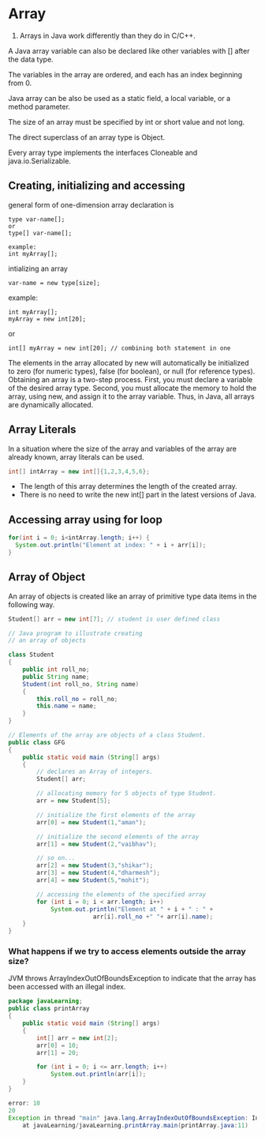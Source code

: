 # Array

1. Arrays in Java work differently than they do in C/C++.

A Java array variable can also be declared like other variables with [] after the data type.

The variables in the array are ordered, and each has an index beginning from 0.

Java array can be also be used as a static field, a local variable, or a method parameter.

The size of an array must be specified by int or short value and not long.

The direct superclass of an array type is Object.

Every array type implements the interfaces Cloneable and java.io.Serializable.


## Creating, initializing and accessing 

general form of one-dimension array declaration is
```
type var-name[];
or
type[] var-name[];

example:
int myArray[];
```

intializing an array
```
var-name = new type[size];
```
example:
```
int myArray[];
myArray = new int[20];
```
or 
```
int[] myArray = new int[20]; // combining both statement in one
```

The elements in the array allocated by new will automatically be initialized to zero (for numeric types), false (for boolean), or null (for reference types).
Obtaining an array is a two-step process. First, you must declare a variable of the desired array type. Second, you must allocate the memory to hold the array, using new, and assign it to the array variable. Thus, in Java, all arrays are dynamically allocated.

## Array Literals
In a situation where the size of the array and variables of the array are already known, array literals can be used. 

```java
int[] intArray = new int[]{1,2,3,4,5,6};
```
- The length of this array determines the length of the created array.
- There is no need to write the new int[] part in the latest versions of Java.

## Accessing array using for loop

```java
for(int i = 0; i<intArray.length; i++) {
  System.out.println("Element at index: " + i + arr[i]);
}
```

## Array of Object

An array of objects is created like an array of primitive type data items in the following way. 
```java
Student[] arr = new int[7]; // student is user defined class
```

```java
// Java program to illustrate creating
// an array of objects

class Student
{
	public int roll_no;
	public String name;
	Student(int roll_no, String name)
	{
		this.roll_no = roll_no;
		this.name = name;
	}
}

// Elements of the array are objects of a class Student.
public class GFG
{
	public static void main (String[] args)
	{
		// declares an Array of integers.
		Student[] arr;

		// allocating memory for 5 objects of type Student.
		arr = new Student[5];

		// initialize the first elements of the array
		arr[0] = new Student(1,"aman");

		// initialize the second elements of the array
		arr[1] = new Student(2,"vaibhav");

		// so on...
		arr[2] = new Student(3,"shikar");
		arr[3] = new Student(4,"dharmesh");
		arr[4] = new Student(5,"mohit");

		// accessing the elements of the specified array
		for (int i = 0; i < arr.length; i++)
			System.out.println("Element at " + i + " : " +
						arr[i].roll_no +" "+ arr[i].name);
	}
}
```

### What happens if we try to access elements outside the array size?
JVM throws ArrayIndexOutOfBoundsException to indicate that the array has been accessed with an illegal index. 

```java
package javaLearning;
public class printArray
{
	public static void main (String[] args)
	{
		int[] arr = new int[2];
		arr[0] = 10;
		arr[1] = 20;

		for (int i = 0; i <= arr.length; i++)
			System.out.println(arr[i]);
	}
}

error: 10
20
Exception in thread "main" java.lang.ArrayIndexOutOfBoundsException: Index 2 out of bounds for length 2
	at javaLearning/javaLearning.printArray.main(printArray.java:11)
```
